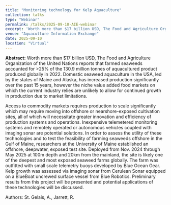 ```yaml
---
title: "Monitoring technology for Kelp Aquaculture"
collection: talks
type: "Webinar"
permalink: /talks/2025-09-10-AIE-webinar
excerpt: 'Worth more than $17 billion USD, The Food and Agriculture Organization of the United Nations reports that farmed seaweeds accounted for >25% of the 130.9 million tonnes of aquacultured...' 
venue: "Aquaculture Information Exchange"
date: 2025-09-10
location: "Virtual"
---
```


**Abstract:** Worth more than $17 billion USD, The Food and Agriculture Organization of the United Nations reports that farmed seaweeds accounted for >25% of the 130.9 million tonnes of aquacultured product produced globally in 2022. Domestic seaweed aquaculture in the USA, led by the states of Maine and Alaska, has increased production significantly over the past 15 years, however the niche value added food markets on which the current industry relies are unlikely to allow for continued growth in production due to market limitations.  
 
Access to commodity markets requires production to scale significantly which may require moving into offshore or nearshore-exposed cultivation sites, all of which will necessitate greater innovation and efficiency of production systems and operations. Inexpensive telemetered monitoring systems and remotely operated or autonomous vehicles coupled with imaging sonar are potential solutions. In order to assess the utility of these technologies and to test the feasibility of farming seaweeds offshore in the Gulf of Maine, researchers at the University of Maine established an offshore, deepwater, exposed test site. Deployed from Nov. 2024 through May 2025 at 100m depth and 20km from the mainland, the site is likely one of the deepest and most exposed seaweed farms globally. The farm was outfitted with small scale telemetry buoys developed by Blue Ocean Gear. Kelp growth was assessed via imaging sonar from Cerulean Sonar equipped on a BlueBoat uncrewed surface vessel from Blue Robotics. Preliminary results from this project will be presented and potential applications of these technologies will be discussed.  

Authors: St. Gelais, A., Jarrett, R.


